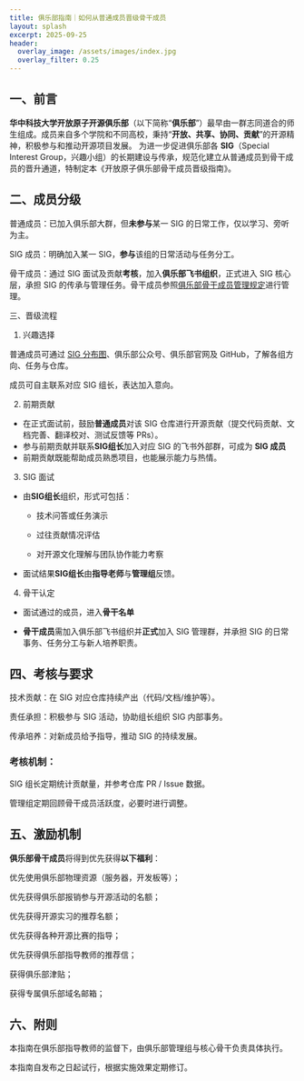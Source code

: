 ```yaml
---
title: 俱乐部指南｜如何从普通成员晋级骨干成员
layout: splash
excerpt: 2025-09-25
header:
  overlay_image: /assets/images/index.jpg
  overlay_filter: 0.25
---
```


## 一、前言

**华中科技大学开放原子开源俱乐部**（以下简称“**俱乐部**”）最早由一群志同道合的师生组成。成员来自多个学院和不同高校，秉持“**开放、共享、协同、贡献**”的开源精神，积极参与和推动开源项目发展。 为进一步促进俱乐部各 **SIG**（Special Interest Group，兴趣小组）的长期建设与传承，规范化建立从普通成员到骨干成员的晋升通道，特制定本《开放原子俱乐部骨干成员晋级指南》。

## 二、成员分级

普通成员：已加入俱乐部大群，但**未参与**某一 SIG 的日常工作，仅以学习、旁听为主。

SIG 成员：明确加入某一 SIG，**参与**该组的日常活动与任务分工。

骨干成员：通过 SIG 面试及贡献**考核**，加入**俱乐部飞书组织**，正式进入 SIG 核心层，承担 SIG 的传承与管理任务。骨干成员参照[俱乐部骨干成员管理规定](https://mp.weixin.qq.com/s/UVSLhUqN-bB0Klgt2od8OQ)进行管理。


三、晋级流程

1. 兴趣选择

普通成员可通过 [SIG 分布图](https://mp.weixin.qq.com/s/k62BAzRz6sdB_MhcdLhrlQ)、俱乐部公众号、俱乐部官网及 GitHub，了解各组方向、任务与仓库。

成员可自主联系对应 SIG 组长，表达加入意向。

2. 前期贡献

- 在正式面试前，鼓励**普通成员**对该 SIG 仓库进行开源贡献（提交代码贡献、文档完善、翻译校对、测试反馈等 PRs）。
- 参与前期贡献并联系**SIG组长**加入对应 SIG 的飞书外部群，可成为 **SIG 成员**
- 前期贡献既能帮助成员熟悉项目，也能展示能力与热情。

3. SIG 面试

- 由**SIG组长**组织，形式可包括：

  - 技术问答或任务演示

  - 过往贡献情况评估

  - 对开源文化理解与团队协作能力考察

- 面试结果**SIG组长**由**指导老师**与**管理组**反馈。


4. 骨干认定

- 面试通过的成员，进入**骨干名单**

- **骨干成员**需加入俱乐部飞书组织并**正式**加入 SIG 管理群，并承担 SIG 的日常事务、任务分工与新人培养职责。

## 四、考核与要求

技术贡献：在 SIG 对应仓库持续产出（代码/文档/维护等）。

责任承担：积极参与 SIG 活动，协助组长组织 SIG 内部事务。

传承培养：对新成员给予指导，推动 SIG 的持续发展。

### 考核机制：

SIG 组长定期统计贡献量，并参考仓库 PR / Issue 数据。

管理组定期回顾骨干成员活跃度，必要时进行调整。

## 五、激励机制

**俱乐部骨干成员**将得到优先获得**以下福利**：

优先使用俱乐部物理资源（服务器，开发板等）；

优先获得俱乐部报销参与开源活动的名额；

优先获得开源实习的推荐名额；

优先获得各种开源比赛的指导；

优先获得俱乐部指导教师的推荐信；

获得俱乐部津贴；

获得专属俱乐部域名邮箱；

## 六、附则

本指南在俱乐部指导教师的监督下，由俱乐部管理组与核心骨干负责具体执行。

本指南自发布之日起试行，根据实施效果定期修订。
